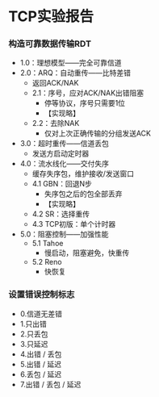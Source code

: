# TCP实验报告

### 构造可靠数据传输RDT
- 1.0：理想模型——完全可靠信道
- 2.0：ARQ：自动重传——比特差错
  - 返回ACK/NAK
  - 2.1：序号，应对ACK/NAK出错阻塞
      - 停等协议，序号只需要1位
      - 【实现略】
  - 2.2：去除NAK
      - 仅对上次正确传输的分组发送ACK
- 3.0：超时重传——信道丢包
  - 发送方启动定时器
- 4.0：流水线化——交付失序
  - 缓存失序包，维护接收/发送窗口
  - 4.1 GBN：回退N步
    - 失序包之后的包全部丢弃
    - 【实现略】
  - 4.2 SR：选择重传
  - 4.3 TCP初版：单个计时器
- 5.0：阻塞控制——加强性能
    - 5.1 Tahoe
      - 慢启动，阻塞避免，快重传
    - 5.2 Reno
      - 快恢复

### 设置错误控制标志
- 0.信道无差错
- 1.只出错
- 2.只丢包
- 3.只延迟
- 4.出错 / 丢包
- 5.出错 / 延迟
- 6.丢包 / 延迟
- 7.出错 / 丢包 / 延迟

